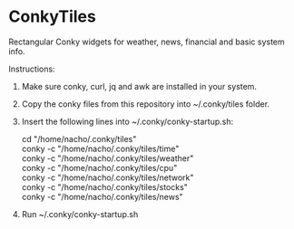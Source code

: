 # ConkyTiles
Rectangular Conky widgets for weather, news, financial and basic system info.

Instructions:

1) Make sure conky, curl, jq and awk are installed in your system.

2) Copy the conky files from this repository into ~/.conky/tiles folder.

3) Insert the following lines into ~/.conky/conky-startup.sh:

   cd "/home/nacho/.conky/tiles"\
   conky -c "/home/nacho/.conky/tiles/time"\
   conky -c "/home/nacho/.conky/tiles/weather"\
   conky -c "/home/nacho/.conky/tiles/cpu"\
   conky -c "/home/nacho/.conky/tiles/network"\
   conky -c "/home/nacho/.conky/tiles/stocks"\
   conky -c "/home/nacho/.conky/tiles/news"

4) Run ~/.conky/conky-startup.sh
